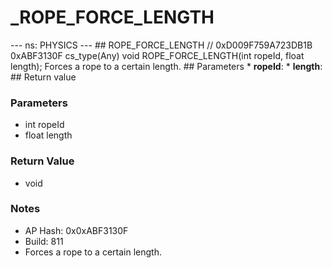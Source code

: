 # _ROPE_FORCE_LENGTH

--- ns: PHYSICS --- ## ROPE_FORCE_LENGTH  // 0xD009F759A723DB1B 0xABF3130F cs_type(Any) void ROPE_FORCE_LENGTH(int ropeId, float length);  Forces a rope to a certain length.  ## Parameters * **ropeId**: * **length**:  ## Return value

### Parameters
* int ropeId
* float length

### Return Value
* void

### Notes
* AP Hash: 0x0xABF3130F
* Build: 811
* Forces a rope to a certain length.

